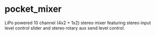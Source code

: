 # pocket_mixer
LiPo powered 10 channel (4x2 + 1x2) stereo mixer featuring stereo input level control slider and stereo rotary aux send level control.
